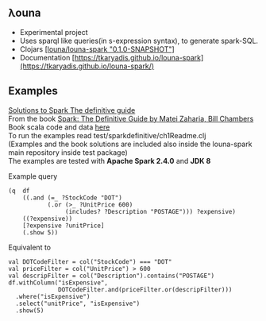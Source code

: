 ## λouna
- Experimental project
- Uses sparql like queries(in s-expression syntax), to generate spark-SQL.
- Clojars [[louna/louna-spark "0.1.0-SNAPSHOT"]](https://clojars.org/louna/louna-spark)  
- Documentation [https://tkaryadis.github.io/louna-spark](https://tkaryadis.github.io/louna-spark/)  

## Examples
[Solutions to Spark The definitive guide](https://github.com/tkaryadis/louna-spark-def-guide)  
From the book [Spark: The Definitive Guide by Matei Zaharia, Bill Chambers](https://www.oreilly.com/library/view/spark-the-definitive/9781491912201/)  
Book scala code and data [here](https://github.com/databricks/Spark-The-Definitive-Guide)  
To run the examples read test/sparkdefinitive/ch1Readme.clj  
(Examples and the book solutions are included also inside the louna-spark main repository inside test package)    
The examples are tested with **Apache Spark 2.4.0** and **JDK 8**  

Example query

```
(q  df
    ((.and (=_ ?StockCode "DOT") 
           (.or (>_ ?UnitPrice 600)
                (includes? ?Description "POSTAGE"))) ?expensive)
    ((?expensive))
    [?expensive ?unitPrice]
    (.show 5))
```

Equivalent to
```
val DOTCodeFilter = col("StockCode") === "DOT"
val priceFilter = col("UnitPrice") > 600
val descripFilter = col("Description").contains("POSTAGE") 
df.withColumn("isExpensive", 
              DOTCodeFilter.and(priceFilter.or(descripFilter)))
  .where("isExpensive")
  .select("unitPrice", "isExpensive")
  .show(5) 
```
